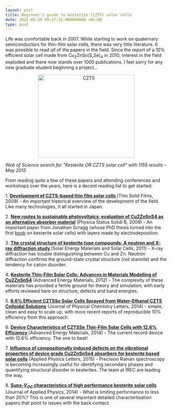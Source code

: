 ```yaml
---
layout: post
title: Beginner's guide to kesterite (CZTS) solar cells
date: 2015-05-28 09:57:15.000000000 +01:00
type: post
---
```

<p>Life was comfortable back in 2007. While starting to work on quaternary semiconductors for thin-film solar cells, there was very little literature. It was possible to read <em>all</em> of the papers in the field. Since the report of a 10% efficient solar cell made from Cu<sub>2</sub>ZnSn(S,Se)<sub>4</sub> in 2010, interest in the field exploded and there now stands over 1000 publications. I feel sorry for any new graduate student beginning a project...</p>

<p style="text-align:center;"><a href="https://thelostelectron.files.wordpress.com/2015/05/czts.png"><img class="alignnone size-medium wp-image-950 aligncenter" src="{{ site.baseurl }}/assets/2015/05/czts.png?w=300" alt="CZTS" width="300" height="259" /></a></p>
<p><em>Web of Science search for "Kesterite OR CZTS solar cell" with 1155 results - May 2015</em></p>

<p>From reading quite a few of these papers and attending conferences and workshops over the years, here is a decent reading list to get started:</p>
<p>1. <a href="http://www.sciencedirect.com/science/article/pii/S0040609008013953"><strong>Development of CZTS-based thin film solar cells </strong></a>(Thin Solid Films, 2009) - An important historical overview of the development of the field. Like many technologies, it all started in Japan.</p>
<p>2. <a href="http://onlinelibrary.wiley.com/doi/10.1002/pssb.200879539/abstract"><strong>New routes to sustainable photovoltaics: evaluation of Cu2ZnSnS4 as an alternative absorber material</strong></a> (Physica Status Solidi B, 2008) - An important paper from Jonathan Scragg (whose PhD thesis turned into the first <a href="http://www.amazon.co.uk/Copper-Zinc-Sulfide-Films-Photovoltaics/dp/3642229182/ref=sr_1_1?s=books&amp;ie=UTF8&amp;qid=1432801709&amp;sr=1-1">book</a> on kesterite solar cells) with layers made by electrodeposition.</p>
<p>3. <a href="http://www.sciencedirect.com/science/article/pii/S0927024811000031"><strong>The crystal structure of kesterite type compounds: A neutron and X-ray diffraction study </strong></a>(Solar Energy Materials and Solar Cells, 2011) - X-ray diffraction has trouble distinguishing between Cu and Zn. Neutron diffraction confirms the ground-state crystal structure (not stannite) and the tendency for cation disorder.</p>
<p>4. <strong><a href="http://onlinelibrary.wiley.com/doi/10.1002/aenm.201100630/abstract">Kesterite Thin-Film Solar Cells: Advances in Materials Modelling of Cu2ZnSnS4</a> </strong>(Advanced Energy Materials, 2012) - The complexity of these materials has provided a fertile ground for theory and simulation, with early efforts reviewed here on structure, defects and band energies.</p>
<p>5. <a href="http://pubs.acs.org/doi/abs/10.1021/jz501864a"><strong>8.6% Efficient CZTSSe Solar Cells Sprayed from Water–Ethanol CZTS Colloidal Solutions</strong></a> (Journal of Physical Chemistry Letters, 2014) - simple, clean and easy to scale up, with more recent reports of reproducible 10% efficiency from this approach.</p>
<p>6. <strong><a href="http://onlinelibrary.wiley.com/doi/10.1002/aenm.201301465/full">Device Characteristics of CZTSSe Thin-Film Solar Cells with 12.6% Efficiency </a></strong>(Advanced Energy Materials, 2014) - The current record device with 12.6% efficiency. The one to beat!</p>
<p>7. <a href="http://scitation.aip.org/content/aip/journal/apl/106/7/10.1063/1.4913262"><strong>Influence of compositionally induced defects on the vibrational properties of device grade Cu<span class="jp-sub">2</span>ZnSnSe<span class="jp-sub">4</span> absorbers for kesterite based solar cells</strong></a> (Applied Physics Letters, 2015) - Precision Raman spectroscopy is becoming increasingly useful for identifying secondary phases and quantifying structural disorder in kesterites. The team at IREC are leading the way.</p>
<p>8. <a href="http://scitation.aip.org/content/aip/journal/jap/116/8/10.1063/1.4893315"><strong>Suns-<i>V<sub>OC</sub> </i> characteristics of high performance kesterite solar cells</strong></a> (Journal of Applied Physics, 2014) - What is limiting performance to less than 20%? This is one of several important detailed charactertisation papers that point to issues with the back contact.</p>

